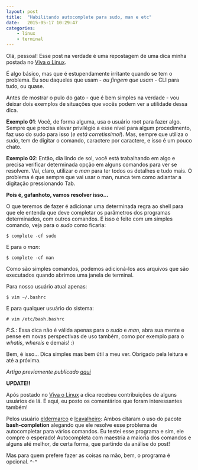 ```yaml
---
layout: post
title:  "Habilitando autocomplete para sudo, man e etc"
date:   2015-05-17 10:29:47
categories:
    - linux
    - terminal
---
```


Olá, pessoal! Esse post na verdade é uma repostagem de uma dica minha postada no [Viva o Linux](http://vivaolinux.com.br/~gjuniioor "Viva o Linux").

É algo básico, mas que é estupendamente irritante quando se tem o problema. Eu sou daqueles que usam - *ou fingem que usam* - CLI para tudo, ou quase.

Antes de mostrar o pulo do gato - que é bem simples na verdade - vou deixar dois exemplos de situações que vocês podem ver a utilidade dessa dica.

**Exemplo 01**: Você, de forma alguma, usa o usuário root para fazer algo. Sempre que precisa elevar privilégio a esse nível para algum procedimento, faz uso do sudo para isso (*e está corretíssimo!*). Mas, sempre que utiliza o *sudo*, tem de digitar o comando, caractere por caractere, e isso é um pouco chato.

**Exemplo 02**: Então, dia lindo de sol, você está trabalhando em algo e precisa verificar determinada opção em alguns comandos para ver se resolvem. Vai, claro, utilizar o *man* para ter todos os detalhes e tudo mais. O problema é que sempre que vai usar o man, nunca tem como adiantar a digitação pressionando Tab.
<!--more-->
**Pois é, gafanhoto, vamos resolver isso...**

O que teremos de fazer é adicionar uma determinada regra ao shell para que ele entenda que deve completar os parâmetros dos programas determinados, com outros comandos. E isso é feito com um simples comando, veja para o *sudo* como ficaria:

```
$ complete -cf sudo
```

E para o *man*:

```
$ complete -cf man
```

Como são simples comandos, podemos adicioná-los aos arquivos que são executados quando abrimos uma janela de terminal.

Para nosso usuário atual apenas:

```
$ vim ~/.bashrc
```

E para qualquer usuário do sistema:

```
# vim /etc/bash.bashrc
```

*P.S.*: Essa dica não é válida apenas para o *sudo* e *man*, abra sua mente e pense em novas perspectivas de uso também, como por exemplo para o *whatis*, *whereis* e demais! :)

Bem, é isso... Dica simples mas bem útil a meu ver. Obrigado pela leitura e até a próxima.

*Artigo previamente publicado [aqui](http://www.vivaolinux.com.br/dica/Habilitando-autocomplete-para-o-sudo-e-man/ "Publicado no Viva o Linux")*

**UPDATE!!**

Após postado no [Viva o Linux](http://www.vivaolinux.com.br/dica/Habilitando-autocomplete-para-o-sudo-e-man/ "Dica no Viva o Linux") a dica recebeu contribuições de alguns usuários de lá. E aqui, eu posto os comentários que foram interessantes também!

Pelos usuário [eldermarco](http://www.vivaolinux.com.br/~eldermarco "Perfil no Viva o Linux") e [lcavalheiro](http://www.vivaolinux.com.br/~eldermarco "Prefil no Viva o Linux"): Ambos citaram o uso do pacote **bash-completion** alegando que ele resolve esse problema de autocompletar para vários comandos. Eu testei esse programa e sim, ele compre o esperado! Autocompleta com maestria a maioria dos comandos e alguns até melhor, de certa forma, que partindo da análise do post!

Mas para quem prefere fazer as coisas na mão, bem, o programa é opcional. ^-^